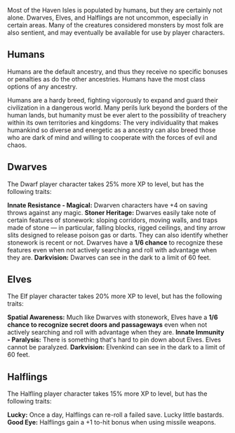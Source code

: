 
Most of the Haven Isles is populated by humans, but they are certainly not alone. Dwarves, Elves, and Halflings are not uncommon, especially in certain areas. Many of the creatures considered monsters by most folk are also sentient, and may eventually be available for use by player characters.


## Humans
Humans are the default ancestry, and thus they receive no specific bonuses or penalties as do the other ancestries. Humans have the most class options of any ancestry.

Humans are a hardy breed, fighting vigorously to expand and guard their civilization in a dangerous world. Many perils lurk beyond the borders of the human lands, but humanity must be ever alert to the possibility of treachery within its own territories and kingdoms: The very individuality that makes humankind so diverse and energetic as a ancestry can also breed those who are dark of mind and willing to cooperate with the forces of evil and chaos.


## Dwarves

The Dwarf player character takes 25% more XP to level, but has the following traits:

**Innate Resistance - Magical:** Dwarven characters have +4 on saving throws against any magic.
**Stoner Heritage:** Dwarves easily take note of certain features of stonework: sloping corridors, moving walls, and traps made of stone — in particular, falling blocks, rigged ceilings, and tiny arrow slits designed to release poison gas or darts. They can also identify whether stonework is recent or not. Dwarves have a **1/6 chance** to recognize these features even when not actively searching and roll with advantage when they are.
**Darkvision:** Dwarves can see in the dark to a limit of 60 feet.

## Elves
The Elf player character takes 20% more XP to level, but has the following traits:

**Spatial Awareness:** Much like Dwarves with stonework, Elves have a **1/6 chance to recognize secret doors and passageways** even when not actively searching and roll with advantage when they are.
**Innate Immunity - Paralysis:** There is something that's hard to pin down about Elves. Elves cannot be paralyzed.
**Darkvision:** Elvenkind can see in the dark to a limit of 60 feet.

  

## Halflings

The Halfling player character takes 15% more XP to level, but has the following traits:

**Lucky:** Once a day, Halflings can re-roll a failed save. Lucky little bastards.
**Good Eye:** Halflings gain a +1 to-hit bonus when using missile weapons.